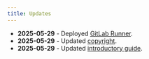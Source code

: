 ```yaml
---
title: Updates
---
```


- **2025-05-29** - Deployed [GitLab Runner](https://github.com/therepos/proxmox/blob/8367be2b41912bc642d0cbdd49a941a1bfd0142b/docker/gitlab-docker-compose.yml).
- **2025-05-29** - Updated [copyright](https://therepos.github.io/docusaurus/about/#license).
- **2025-05-29** - Updated [introductory guide](https://therepos.github.io/docusaurus/about/).
